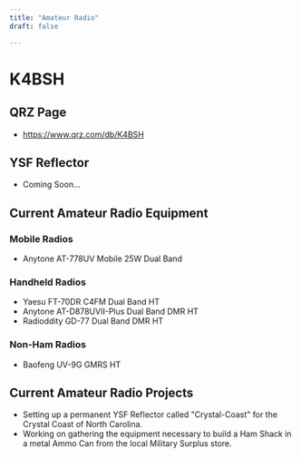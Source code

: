```yaml
---
title: "Amateur Radio"
draft: false

---
```


# K4BSH

## QRZ Page

* https://www.qrz.com/db/K4BSH

## YSF Reflector

* Coming Soon...

## Current Amateur Radio Equipment

### Mobile Radios
* Anytone AT-778UV Mobile 25W Dual Band

### Handheld Radios
* Yaesu FT-70DR C4FM Dual Band HT
* Anytone AT-D878UVII-Plus Dual Band DMR HT
* Radioddity GD-77 Dual Band DMR HT

### Non-Ham Radios

* Baofeng UV-9G GMRS HT

## Current Amateur Radio Projects

* Setting up a permanent YSF Reflector called "Crystal-Coast" for the Crystal Coast of North Carolina.
* Working on gathering the equipment necessary to build a Ham Shack in a metal Ammo Can from the local Military Surplus store.